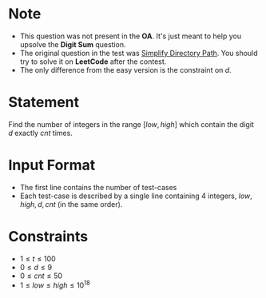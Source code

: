 # Note
* This question was not present in the **OA**. It's just meant to help you upsolve the **Digit Sum** question.
* The original question in the test was [Simplify Directory Path](https://leetcode.com/problems/simplify-path/). You should try to solve it on **LeetCode** after the contest.
* The only difference from the easy version is the constraint on $d$.

# Statement
Find the number of integers in the range $[low, high]$ which contain the digit $d$ exactly $cnt$ times.

# Input Format
* The first line contains the number of test-cases
* Each test-case is described by a single line containing 4 integers, $low, high, d, cnt$ (in the same order).

# Constraints
* $1 \leq t \leq 100$
* $0 \leq d \leq 9$
* $0 \leq cnt \leq 50$
* $1 \leq low \leq high \leq 10^{18}$
